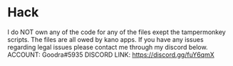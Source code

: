 # Hack
I do NOT own any of the code for any of the files exept the tampermonkey scripts. The files are all owed by kano apps. If you have any issues regarding legal issues please contact me through my discord below.
ACCOUNT: Goodra#5935
DISCORD LINK: https://discord.gg/fuY6qmX

